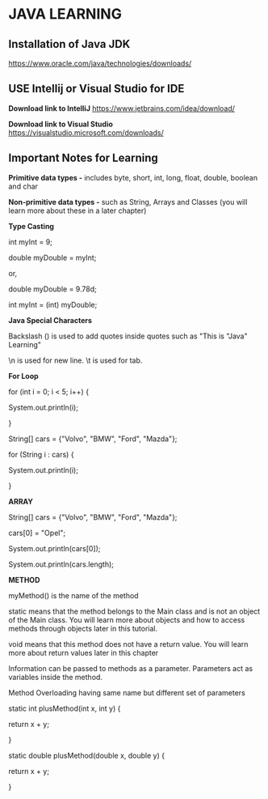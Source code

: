 # JAVA LEARNING

## Installation of Java JDK
https://www.oracle.com/java/technologies/downloads/

## USE Intellij or Visual Studio for IDE

**Download link to IntelliJ** https://www.jetbrains.com/idea/download/

**Download link to Visual Studio** https://visualstudio.microsoft.com/downloads/


## Important Notes for Learning

**Primitive data types -** includes byte, short, int, long, float, double, boolean and char

**Non-primitive data types -** such as String, Arrays and Classes (you will learn more about these in a later chapter)

**Type Casting**

int myInt = 9;

double myDouble = myInt;

or,

double myDouble = 9.78d;

int myInt = (int) myDouble;

**Java Special Characters**

Backslash (\) is used to add quotes inside quotes such as "This is \"Java\" Learning"

\n is used for new line. \t is used for tab.

**For Loop**

for (int i = 0; i < 5; i++) {

System.out.println(i);

}


String[] cars = {"Volvo", "BMW", "Ford", "Mazda"};

for (String i : cars) {

System.out.println(i);

}

**ARRAY**

String[] cars = {"Volvo", "BMW", "Ford", "Mazda"};

cars[0] = "Opel";

System.out.println(cars[0]);

System.out.println(cars.length);


**METHOD**

myMethod() is the name of the method

static means that the method belongs to the Main class and is not an object of the Main class. You will learn more about objects and how to access methods through objects later in this tutorial.

void means that this method does not have a return value. You will learn more about return values later in this chapter

Information can be passed to methods as a parameter. Parameters act as variables inside the method.

Method Overloading having same name but different set of parameters

static int plusMethod(int x, int y) {

  return x + y;

}

static double plusMethod(double x, double y) {

  return x + y;
  
}

